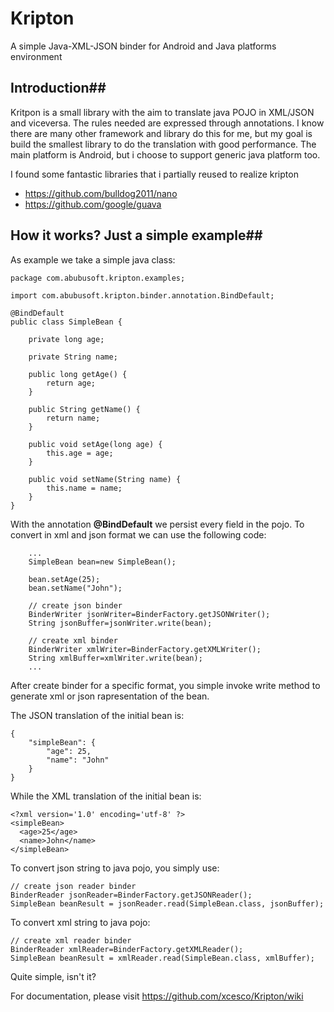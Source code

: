 # Kripton
A simple Java-XML-JSON binder for Android and Java platforms environment


## Introduction##
Kritpon is a small library with the aim to translate java POJO in XML/JSON and viceversa. The rules needed are expressed through annotations. I know there are many other framework and library do this for me, but my goal is build the smallest library to do the translation with good performance. The main platform is Android, but i choose to support generic java platform too.

I found some fantastic libraries that i partially reused to realize kripton

 - https://github.com/bulldog2011/nano
 - https://github.com/google/guava


## How it works? Just a simple example##
As example we take a simple java class:

    package com.abubusoft.kripton.examples;

    import com.abubusoft.kripton.binder.annotation.BindDefault;

    @BindDefault
    public class SimpleBean {
    
    	private long age;
    
    	private String name;
    
    	public long getAge() {
    		return age;
    	}
    
    	public String getName() {
    		return name;
    	}
    
    	public void setAge(long age) {
    		this.age = age;
    	}
    
    	public void setName(String name) {
    		this.name = name;
    	}
    }

With the annotation **@BindDefault** we persist every field in the pojo.  To convert in xml and json format we can use the following code:

        ...
        SimpleBean bean=new SimpleBean();
		
		bean.setAge(25);
		bean.setName("John");
		
		// create json binder
		BinderWriter jsonWriter=BinderFactory.getJSONWriter();
		String jsonBuffer=jsonWriter.write(bean);
		
		// create xml binder
		BinderWriter xmlWriter=BinderFactory.getXMLWriter();
		String xmlBuffer=xmlWriter.write(bean);
		...

After create binder for a specific format, you simple invoke write method to generate xml or json rapresentation of the bean.

The JSON translation of the initial bean is:

    {
        "simpleBean": {
            "age": 25,
            "name": "John"
        }
    }
 
While the XML translation of the initial bean is:

    <?xml version='1.0' encoding='utf-8' ?>
    <simpleBean>
      <age>25</age>
      <name>John</name>
    </simpleBean>

To convert json string to java pojo, you simply use:
   
    // create json reader binder
    BinderReader jsonReader=BinderFactory.getJSONReader();
    SimpleBean beanResult = jsonReader.read(SimpleBean.class, jsonBuffer);

To convert xml string to java pojo:

    // create xml reader binder
    BinderReader xmlReader=BinderFactory.getXMLReader();
    SimpleBean beanResult = xmlReader.read(SimpleBean.class, xmlBuffer);

Quite simple, isn't it?

For documentation, please visit https://github.com/xcesco/Kripton/wiki

